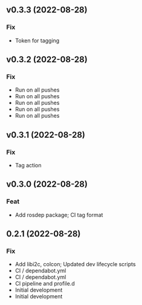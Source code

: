 ## v0.3.3 (2022-08-28)

### Fix

- Token for tagging

## v0.3.2 (2022-08-28)

### Fix

- Run on all pushes
- Run on all pushes
- Run on all pushes
- Run on all pushes
- Run on all pushes

## v0.3.1 (2022-08-28)

### Fix

- Tag action

## v0.3.0 (2022-08-28)

### Feat

- Add rosdep package; CI tag format

## 0.2.1 (2022-08-28)

### Fix

- Add libi2c, colcon; Updated dev lifecycle scripts
- CI / dependabot.yml
- CI / dependabot.yml
- CI pipeline and profile.d
- Initial development
- Initial development
